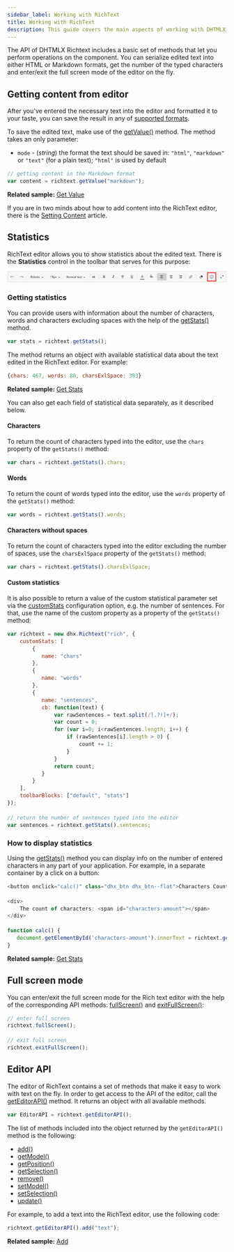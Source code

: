 ```yaml
---
sidebar_label: Working with RichText
title: Working with RichText
description: This guide covers the main aspects of working with DHTMLX Rich Text Editor such as saving the edited text, displaying statistics, enabling/disabling the fullscreen mode, and the editor API. 
---
```


The API of DHTMLX Richtext includes a basic set of methods that let you perform operations on the component. You can serialize edited text into either HTML or Markdown formats, get the number of the typed characters and enter/exit the full screen mode of the editor on the fly.

Getting content from editor
-------------------

After you've entered the necessary text into the editor and formatted it to your taste, you can save the result in any of [supported formats](guides/loading_data.md#format-of-content).

To save the edited text, make use of the [getValue()](api/methods.md#getvalue) method. The method takes an only parameter:

- `mode` - (*string*) the format the text should be saved in: `"html"`, `"markdown"` or `"text"` (for a plain text); `"html"` is used by default

~~~js
// getting content in the Markdown format
var content = richtext.getValue("markdown");
~~~

**Related sample:** [Get Value](https://snippet.dhtmlx.com/ujx3c71j)

If you are in two minds about how to add content into the RichText editor, there is the [Setting Content](guides/loading_data.md) article.

Statistics
---------------------

RichText editor allows you to show statistics about the edited text. There is the **Statistics** control in the toolbar that serves for this purpose:

![Statistics control](./../assets/stats_control.png)

### Getting statistics

You can provide users with information about the number of characters, words and characters excluding spaces with the help of the [getStats()](api/methods.md#getstats) method. 

~~~js
var stats = richtext.getStats();
~~~

The method returns an object with available statistical data about the text edited in the RichText editor. For example:

~~~js
{chars: 467, words: 80, charsExlSpace: 393}
~~~

**Related sample:** [Get Stats](https://snippet.dhtmlx.com/3qdbktwo)

You can also get each field of statistical data separately, as it described below.

#### Characters

To return the count of characters typed into the editor, use the `chars` property of the `getStats()` method:  

~~~js
var chars = richtext.getStats().chars;
~~~

#### Words

To return the count of words typed into the editor, use the `words` property of the `getStats()` method:  

~~~js
var words = richtext.getStats().words;
~~~

#### Characters without spaces

To return the count of characters typed into the editor excluding the number of spaces, use the `charsExlSpace` property of the `getStats()` method:  

~~~js
var chars = richtext.getStats().charsExlSpace;
~~~

#### Custom statistics 

It is also possible to return a value of the custom statistical parameter set via the [customStats](api/properties.md#customstats) configuration option, e.g. the number of sentences. For that, use the name of the custom property as a property of the `getStats()` method:

```js 
var richtext = new dhx.Richtext("rich", {
    customStats: [ 
        {
           name: "chars"
        },
        {
           name: "words"
        },
        {
           name: "sentences",
           cb: function(text) {
               var rawSentences = text.split(/[.?!]+/);
               var count = 0;
               for (var i=0; i<rawSentences.length; i++) {
                   if (rawSentences[i].length > 0) {
                       count += 1;
                   }
               }
               return count;
           }
        }
    ],
    toolbarBlocks: ["default", "stats"]
});

// return the number of sentences typed into the editor
var sentences = richtext.getStats().sentences; 
```

### How to display statistics

Using the [getStats()](api/methods.md#getstats) method you can display info on the number of entered characters in any part of your application. For example, in a separate container by a click on a button:

~~~js
<button onclick="calc()" class="dhx_btn dhx_btn--flat">Characters Count</button>

<div>
	The count of characters: <span id="characters-amount"></span>
</div>
        
function calc() {
   document.getElementById('characters-amount').innerText = richtext.getStats().chars;
}
~~~

**Related sample:** [Get Stats](https://snippet.dhtmlx.com/3qdbktwo)

Full screen mode
-------------------

You can enter/exit the full screen mode for the Rich text editor with the help of the corresponding API methods: [fullScreen()](api/methods.md#fullscreen) and [exitFullScreen()](api/methods.md#exitfullscreen):

~~~js
// enter full screen
richtext.fullScreen();

// exit full screen
richtext.exitFullScreen();
~~~

Editor API
-----------

The editor of RichText contains a set of methods that make it easy to work with text on the fly. In order to get access to the API of the editor, call the [getEditorAPI()](api/methods.md#geteditorapi) method.
It returns an object with all available methods.

~~~js
var EditorAPI = richtext.getEditorAPI();
~~~

The list of methods included into the object returned by the `getEditorAPI()` method is the following:

- [add()](api/editor_api_methods.md#add)
- [getModel()](api/editor_api_methods.md#getmodel)
- [getPosition()](api/editor_api_methods.md#getposition)
- [getSelection()](api/editor_api_methods.md#getselection)
- [remove()](api/editor_api_methods.md#remove)
- [setModel()](api/editor_api_methods.md#setmodel)
- [setSelection()](api/editor_api_methods.md#setselection)
- [update()](api/editor_api_methods.md#update)

For example, to add a text into the RichText editor, use the following code:

~~~js
richtext.getEditorAPI().add("text");
~~~

**Related sample:**  [Add](https://snippet.dhtmlx.com/6dmccf0l)



